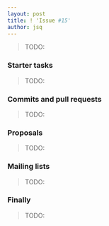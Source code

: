 ```yaml
---
layout: post
title: ! 'Issue #15'
author: jsq
---
```


> TODO:

<!--excerpt-->

### Starter tasks

> TODO:

### Commits and pull requests

> TODO:

### Proposals

> TODO:

### Mailing lists

> TODO:

### Finally

> TODO:
